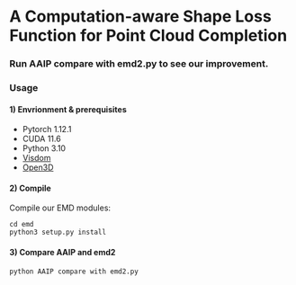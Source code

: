 # A Computation-aware Shape Loss Function for Point Cloud Completion


### Run AAIP compare with emd2.py to see our improvement.


### Usage

#### 1) Envrionment & prerequisites

- Pytorch 1.12.1
- CUDA 11.6
- Python 3.10
- [Visdom](https://github.com/facebookresearch/visdom)
- [Open3D](http://www.open3d.org/docs/release/index.html#python-api-index)

#### 2) Compile

Compile our EMD modules:  

    cd emd
    python3 setup.py install

#### 3) Compare AAIP and emd2

    python AAIP compare with emd2.py
